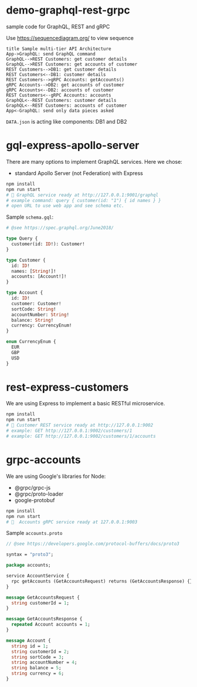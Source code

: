 # demo-graphql-rest-grpc
sample code for GraphQL, REST and gRPC

Use https://sequencediagram.org/ to view sequence

```
title Sample multi-tier API Architecture
App->GraphQL: send GraphQL command
GraphQL-->REST Customers: get customer details
GraphQL-->REST Customers: get accounts of customer
REST Customers-->DB1: get customer details
REST Customers<--DB1: customer details
REST Customers-->gRPC Accounts: getAccounts()
gRPC Accounts-->DB2: get accounts of customer
gRPC Accounts<--DB2: accounts of customer
REST Customers<--gRPC Accounts: accounts
GraphQL<--REST Customers: customer details
GraphQL<--REST Customers: accounts of customer
App<-GraphQL: send only data pieces asked
```

`DATA.json` is acting like components: DB1 and DB2

# gql-express-apollo-server

There are many options to implement GraphQL services. Here we chose:

* standard Apollo Server (not Federation) with Express

```sh
npm install
npm run start
# 🚀 GraphQL service ready at http://127.0.0.1:9001/graphql
# example command: query { customer(id: "1") { id names } }
# open URL to use web app and see schema etc.
```

Sample `schema.gql`:

```graphql
# @see https://spec.graphql.org/June2018/

type Query {
  customer(id: ID!): Customer!
}

type Customer {
  id: ID!
  names: [String!]!
  accounts: [Account!]!
}

type Account {
  id: ID!
  customer: Customer!
  sortCode: String!
  accountNumber: String!
  balance: String!
  currency: CurrencyEnum!
}

enum CurrencyEnum {
  EUR
  GBP
  USD
}

```

# rest-express-customers

We are using Express to implement a basic RESTful microservice.

```sh
npm install
npm run start
# 🚀 Customer REST service ready at http://127.0.0.1:9002
# example: GET http://127.0.0.1:9002/customers/1
# example: GET http://127.0.0.1:9002/customers/1/accounts
```

# grpc-accounts

We are using Google's libraries for Node:

* @grpc/grpc-js
* @grpc/proto-loader
* google-protobuf

```sh
npm install
npm run start
# 🚀  Accounts gRPC service ready at 127.0.0.1:9003
```

Sample `accounts.proto`

```proto
// @see https://developers.google.com/protocol-buffers/docs/proto3

syntax = "proto3";

package accounts;

service AccountService {
  rpc getAccounts (GetAccountsRequest) returns (GetAccountsResponse) {}
}

message GetAccountsRequest {
  string customerId = 1;
}

message GetAccountsResponse {
  repeated Account accounts = 1;
}

message Account {
  string id = 1;
  string customerId = 2;
  string sortCode = 3;
  string accountNumber = 4;
  string balance = 5;
  string currency = 6;
}
```
